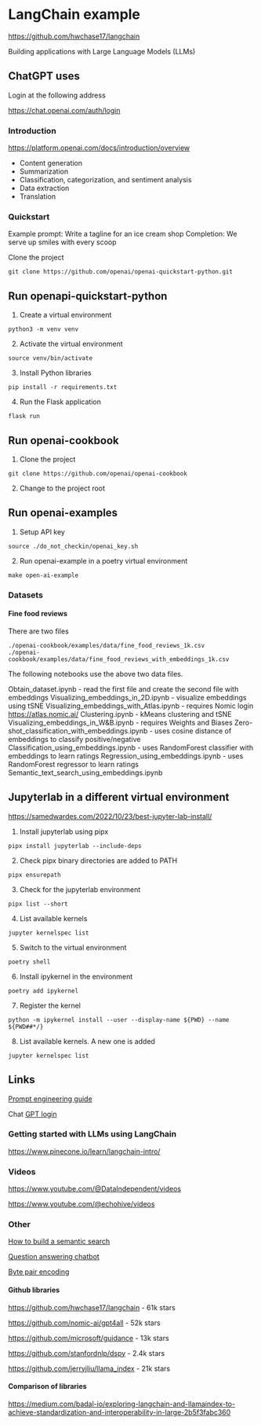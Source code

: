 # LangChain example

https://github.com/hwchase17/langchain

Building applications with Large Language Models (LLMs)

## ChatGPT uses

Login at the following address

https://chat.openai.com/auth/login

### Introduction

https://platform.openai.com/docs/introduction/overview

* Content generation
* Summarization
* Classification, categorization, and sentiment analysis
* Data extraction
* Translation

### Quickstart

Example prompt: Write a tagline for an ice cream shop
Completion: We serve up smiles with every scoop

Clone the project

```
git clone https://github.com/openai/openai-quickstart-python.git
```

## Run openapi-quickstart-python

1. Create a virtual environment

```
python3 -m venv venv
```

2. Activate the virtual environment

```
source venv/bin/activate
```

3. Install Python libraries

```
pip install -r requirements.txt
```

4. Run the Flask application

```
flask run
```

## Run openai-cookbook

1. Clone the project

```
git clone https://github.com/openai/openai-cookbook
```

2. Change to the project root

## Run openai-examples

1. Setup API key

```
source ./do_not_checkin/openai_key.sh
```

2. Run openai-example in a poetry virtual environment

```
make open-ai-example
```

### Datasets

#### Fine food reviews

There are two files

```
./openai-cookbook/examples/data/fine_food_reviews_1k.csv
./openai-cookbook/examples/data/fine_food_reviews_with_embeddings_1k.csv
```

The following notebooks use the above two data files.

Obtain_dataset.ipynb - read the first file and create the second file with embeddings
Visualizing_embeddings_in_2D.ipynb - visualize embeddings using tSNE
Visualizing_embeddings_with_Atlas.ipynb - requires Nomic login https://atlas.nomic.ai/
Clustering.ipynb - kMeans clustering and tSNE
Visualizing_embeddings_in_W&B.ipynb - requires Weights and Biases
Zero-shot_classification_with_embeddings.ipynb - uses cosine distance of embeddings to classify positive/negative
Classification_using_embeddings.ipynb - uses RandomForest classifier with embeddings to learn ratings
Regression_using_embeddings.ipynb - uses RandomForest regressor to learn ratings
Semantic_text_search_using_embeddings.ipynb


## Jupyterlab in a different virtual environment

https://samedwardes.com/2022/10/23/best-jupyter-lab-install/

1. Install jupyterlab using pipx

```
pipx install jupyterlab --include-deps
```

2. Check pipx binary directories are added to PATH

```
pipx ensurepath
```

3. Check for the jupyterlab environment

```
pipx list --short
```

4. List available kernels

```
jupyter kernelspec list
```

5. Switch to the virtual environment

```
poetry shell
```

6. Install ipykernel in the environment

```
poetry add ipykernel
```

7. Register the kernel

```
python -m ipykernel install --user --display-name ${PWD} --name ${PWD##*/}
```

8. List available kernels. A new one is added

```
jupyter kernelspec list
```

## Links

[Prompt engineering guide][1000]

[1000]: https://github.com/dair-ai/Prompt-Engineering-Guide

Chat [GPT login][1010]

[1010]: https://chat.openai.com/auth/login

### Getting started with LLMs using LangChain

https://www.pinecone.io/learn/langchain-intro/

### Videos

https://www.youtube.com/@DataIndependent/videos

https://www.youtube.com/@echohive/videos

### Other

[How to build a semantic search][1100]

[1100]: https://haystack.deepset.ai/blog/how-to-build-a-semantic-search-engine-in-python

[Question answering chatbot][1110]

[1110]: https://github.com/jerpint/buster

[Byte pair encoding][1120]

[1120]: https://huggingface.co/course/chapter6/5

#### Github libraries

https://github.com/hwchase17/langchain - 61k stars

https://github.com/nomic-ai/gpt4all - 52k stars

https://github.com/microsoft/guidance - 13k stars

https://github.com/stanfordnlp/dspy - 2.4k stars

https://github.com/jerryjliu/llama_index - 21k stars

#### Comparison of libraries

https://medium.com/badal-io/exploring-langchain-and-llamaindex-to-achieve-standardization-and-interoperability-in-large-2b5f3fabc360
